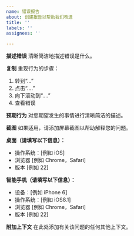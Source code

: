 ```yaml
---
name: 错误报告
about: 创建报告以帮助我们改进
title: ''
labels: ''
assignees: ''

---
```


**描述错误**
清晰简洁地描述错误是什么。

**复制**
重现行为的步骤：

1. 转到“...”
2. 点击“....”
3. 向下滚动到“....”
4. 查看错误

**预期行为**
对您期望发生的事情进行清晰简洁的描述。

**截图**
如果适用，请添加屏幕截图以帮助解释您的问题。

**桌面（请填写以下信息）：**

- 操作系统：[例如 iOS]
- 浏览器 [例如 Chrome，Safari]
- 版本 [例如 22]

**智能手机（请填写以下信息）：**

- 设备：[例如 iPhone 6]
- 操作系统：[例如 iOS8.1]
- 浏览器 [例如 Chrome，Safari]
- 版本 [例如 22]

**附加上下文**
在此处添加有关该问题的任何其他上下文。
